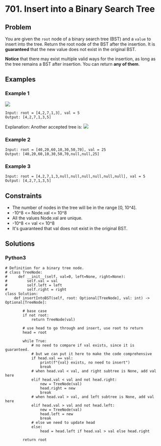 # 701. Insert into a Binary Search Tree

## Problem

You are given the `root` node of a binary search tree (BST) and a `value` to insert into the tree. Return the root node of the BST after the insertion. It is **guaranteed** that the new value does not exist in the original BST.

**Notice** that there may exist multiple valid ways for the insertion, as long as the tree remains a BST after insertion. You can return **any of them**.

## Examples

### Example 1

![](https://assets.leetcode.com/uploads/2020/10/05/insertbst.jpg)

```
Input: root = [4,2,7,1,3], val = 5
Output: [4,2,7,1,3,5]
```

Explanation: Another accepted tree is:
![](https://assets.leetcode.com/uploads/2020/10/05/bst.jpg)

### Example 2

```
Input: root = [40,20,60,10,30,50,70], val = 25
Output: [40,20,60,10,30,50,70,null,null,25]
```

### Example 3

```
Input: root = [4,2,7,1,3,null,null,null,null,null,null], val = 5
Output: [4,2,7,1,3,5]
```

## Constraints

* The number of nodes in the tree will be in the range [0, 10^4].
* -10^8 <= Node.val <= 10^8
* All the values Node.val are unique.
* -10^8 <= val <= 10^8
* It's guaranteed that val does not exist in the original BST.

## Solutions

### Python3

```
# Definition for a binary tree node.
# class TreeNode:
#     def __init__(self, val=0, left=None, right=None):
#         self.val = val
#         self.left = left
#         self.right = right
class Solution:
    def insertIntoBST(self, root: Optional[TreeNode], val: int) -> Optional[TreeNode]:
        
        # base case
        if not root:
            return TreeNode(val)
        
        # use head to go through and insert, use root to return
        head = root
        
        while True:
            # no need to compare if val exists, since it is guaranteed. 
            # but we can put it here to make the code comprehensive
            if head.val == val:
                print(f"{val} exists, no need to insert")
                break
            # when head.val < val, and right subtree is None, add val here
            elif head.val < val and not head.right:
                new = TreeNode(val)
                head.right = new
                break
            # when head.val > val, and left subtree is None, add val here
            elif head.val > val and not head.left:
                new = TreeNode(val)
                head.left = new
                break
            # else we need to update head
            else:
                head = head.left if head.val > val else head.right
                
        return root
```
